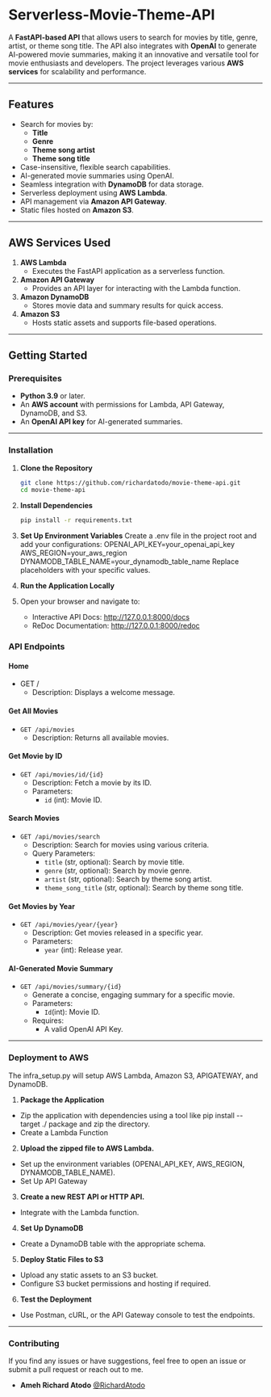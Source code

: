 # Serverless-Movie-Theme-API

A **FastAPI-based API** that allows users to search for movies by title, genre, artist, or theme song title. The API also integrates with **OpenAI** to generate AI-powered movie summaries, making it an innovative and versatile tool for movie enthusiasts and developers. The project leverages various **AWS services** for scalability and performance.

---

## Features

- Search for movies by:
  - **Title**
  - **Genre**
  - **Theme song artist**
  - **Theme song title**
- Case-insensitive, flexible search capabilities.
- AI-generated movie summaries using OpenAI.
- Seamless integration with **DynamoDB** for data storage.
- Serverless deployment using **AWS Lambda**.
- API management via **Amazon API Gateway**.
- Static files hosted on **Amazon S3**.

---

## AWS Services Used

1. **AWS Lambda**  
   - Executes the FastAPI application as a serverless function.
2. **Amazon API Gateway**  
   - Provides an API layer for interacting with the Lambda function.
3. **Amazon DynamoDB**  
   - Stores movie data and summary results for quick access.
4. **Amazon S3**  
   - Hosts static assets and supports file-based operations.

---

## Getting Started

### Prerequisites

- **Python 3.9** or later.
- An **AWS account** with permissions for Lambda, API Gateway, DynamoDB, and S3.
- An **OpenAI API key** for AI-generated summaries.

---

### Installation

1. **Clone the Repository**
   ```bash
   git clone https://github.com/richardatodo/movie-theme-api.git
   cd movie-theme-api

2. **Install Dependencies**
    ```bash
    pip install -r requirements.txt

3. **Set Up Environment Variables** Create a .env file in the project root and add your configurations:
    OPENAI_API_KEY=your_openai_api_key
    AWS_REGION=your_aws_region
    DYNAMODB_TABLE_NAME=your_dynamodb_table_name
Replace placeholders with your specific values.

4. **Run the Application Locally**

5. Open your browser and navigate to:
   * Interactive API Docs: http://127.0.0.1:8000/docs
   * ReDoc Documentation: http://127.0.0.1:8000/redoc

### API Endpoints
#### Home
* GET /
  * Description: Displays a welcome message.

#### Get All Movies
* `GET /api/movies`
  * Description: Returns all available movies.

#### Get Movie by ID
* `GET /api/movies/id/{id}`
  * Description: Fetch a movie by its ID.
  * Parameters:
    * `id` (int): Movie ID.

#### Search Movies
* `GET /api/movies/search`
   * Description: Search for movies using various criteria.
   * Query Parameters:
     * `title` (str, optional): Search by movie title.
     * `genre` (str, optional): Search by movie genre.
     * `artist` (str, optional): Search by theme song artist.
     * `theme_song_title` (str, optional): Search by theme song title.

#### Get Movies by Year
* `GET /api/movies/year/{year}`
   * Description: Get movies released in a specific year.
   * Parameters:
     * `year` (int): Release year.

#### AI-Generated Movie Summary
* `GET /api/movies/summary/{id}`
   * Generate a concise, engaging summary for a specific movie.
   * Parameters:
     * `Id`(int): Movie ID.
   * Requires:
     * A valid OpenAI API Key.

---

### Deployment to AWS
The infra_setup.py will setup AWS Lambda, Amazon S3, APIGATEWAY, and DynamoDB. 
1. **Package the Application**
* Zip the application with dependencies using a tool like pip install --target ./ package and zip the directory.
* Create a Lambda Function

2. **Upload the zipped file to AWS Lambda.**
* Set up the environment variables (OPENAI_API_KEY, AWS_REGION, DYNAMODB_TABLE_NAME).
* Set Up API Gateway

3. **Create a new REST API or HTTP API.**
* Integrate with the Lambda function.

4. **Set Up DynamoDB**
* Create a DynamoDB table with the appropriate schema.

5. **Deploy Static Files to S3**
* Upload any static assets to an S3 bucket.
* Configure S3 bucket permissions and hosting if required.

6. **Test the Deployment**
* Use Postman, cURL, or the API Gateway console to test the endpoints.

---

### Contributing
If you find any issues or have suggestions, feel free to open an issue or submit a pull request or reach out to me.
* **Ameh Richard Atodo** [@RichardAtodo](https://x.com/RichardAtodo)
